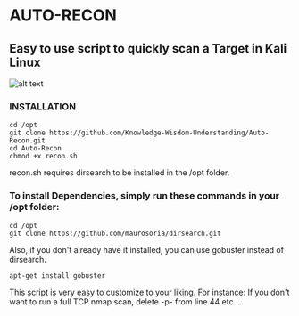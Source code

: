 # AUTO-RECON
## Easy to use script to quickly scan a Target in Kali Linux

![alt text](https://github.com/Knowledge-Wisdom-Understanding/Auto-Recon/blob/master/auto-recon.PNG)


### INSTALLATION
```
cd /opt
git clone https://github.com/Knowledge-Wisdom-Understanding/Auto-Recon.git
cd Auto-Recon
chmod +x recon.sh
```
recon.sh requires dirsearch to be installed in the /opt folder.
### To install Dependencies, simply run these commands in your /opt folder:
``` 
cd /opt
git clone https://github.com/maurosoria/dirsearch.git
```
Also, if you don't already have it installed, you can use gobuster instead of dirsearch.
```
apt-get install gobuster
```

This script is very easy to customize to your liking.
For instance: If you don't want to run a full TCP nmap scan, delete -p- from line 44 etc...
